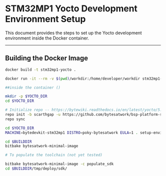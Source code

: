 # STM32MP1 Yocto Development Environment Setup

This document provides the steps to set up the Yocto development environment inside the Docker container.

---

## Building the Docker Image

```bash
docker build -t stm32mp1-yocto .

docker run -it --rm -v $(pwd)/workdir:/home/developer/workdir stm32mp1-yocto    #For data persnistency

##inside the container ()

mkdir -p $YOCTO_DIR
cd $YOCTO_DIR

# Initialize repo -- https://bytewiki.readthedocs.io/en/latest/yocto/5.0/bytedevkit-stm32mp1.html#downloads
repo init -b scarthgap -u https://github.com/bytesatwork/bsp-platform-st.git
repo sync

cd $YOCTO_DIR
MACHINE=bytedevkit-stm32mp1 DISTRO=poky-bytesatwork EULA=1 . setup-environment build

cd $BUILDDIR
bitbake bytesatwork-minimal-image

# To populate the toolchain (not yet tested)

bitbake bytesatwork-minimal-image -c populate_sdk
cd $BUILDDIR/tmp/deploy/sdk/
